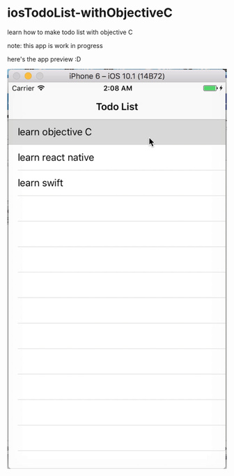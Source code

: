 # iosTodoList-withObjectiveC
learn how to make todo list with objective C

note: this app is work in progress

here's the app preview :D

![alt preview](https://raw.githubusercontent.com/anztrax/iosTodoList-withObjectiveC/master/preview.gif)
